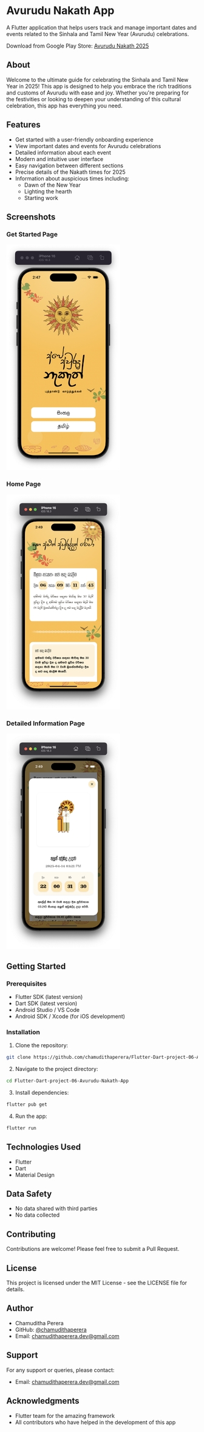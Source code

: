 # Avurudu Nakath App

A Flutter application that helps users track and manage important dates and events related to the Sinhala and Tamil New Year (Avurudu) celebrations.

Download from Google Play Store: [Avurudu Nakath 2025](https://play.google.com/store/apps/details?id=com.aurudu.app)

## About

Welcome to the ultimate guide for celebrating the Sinhala and Tamil New Year in 2025! This app is designed to help you embrace the rich traditions and customs of Avurudu with ease and joy. Whether you're preparing for the festivities or looking to deepen your understanding of this cultural celebration, this app has everything you need.

## Features

- Get started with a user-friendly onboarding experience
- View important dates and events for Avurudu celebrations
- Detailed information about each event
- Modern and intuitive user interface
- Easy navigation between different sections
- Precise details of the Nakath times for 2025
- Information about auspicious times including:
  - Dawn of the New Year
  - Lighting the hearth
  - Starting work

## Screenshots

### Get Started Page
<img src="avurudu_nakath/assets/screenshots/get_started_page.png" width="300" alt="Get Started Page">

### Home Page
<img src="avurudu_nakath/assets/screenshots/home_page.png" width="300" alt="Home Page">

### Detailed Information Page
<img src="avurudu_nakath/assets/screenshots/detailed_page.png" width="300" alt="Detailed Page">

## Getting Started

### Prerequisites

- Flutter SDK (latest version)
- Dart SDK (latest version)
- Android Studio / VS Code
- Android SDK / Xcode (for iOS development)

### Installation

1. Clone the repository:
```bash
git clone https://github.com/chamudithaperera/Flutter-Dart-project-06-Avurudu-Nakath-App.git
```

2. Navigate to the project directory:
```bash
cd Flutter-Dart-project-06-Avurudu-Nakath-App
```

3. Install dependencies:
```bash
flutter pub get
```

4. Run the app:
```bash
flutter run
```

## Technologies Used

- Flutter
- Dart
- Material Design

## Data Safety

- No data shared with third parties
- No data collected

## Contributing

Contributions are welcome! Please feel free to submit a Pull Request.

## License

This project is licensed under the MIT License - see the LICENSE file for details.

## Author

- Chamuditha Perera
- GitHub: [@chamudithaperera](https://github.com/chamudithaperera)
- Email: chamudithaperera.dev@gmail.com

## Support

For any support or queries, please contact:
- Email: chamudithaperera.dev@gmail.com

## Acknowledgments

- Flutter team for the amazing framework
- All contributors who have helped in the development of this app